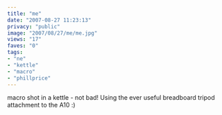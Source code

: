 ```yaml
---
title: "me"
date: "2007-08-27 11:23:13"
privacy: "public"
image: "2007/08/27/me/me.jpg"
views: "17"
faves: "0"
tags:
- "ne"
- "kettle"
- "macro"
- "phillprice"
---
```

macro shot in a kettle - not bad! Using the ever useful breadboard tripod attachment to the A10 :)
